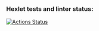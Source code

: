 ### Hexlet tests and linter status:
[![Actions Status](https://github.com/dim4ic/python-project-50/workflows/hexlet-check/badge.svg)](https://github.com/dim4ic/python-project-50/actions)
